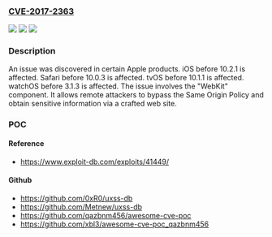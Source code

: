### [CVE-2017-2363](https://cve.mitre.org/cgi-bin/cvename.cgi?name=CVE-2017-2363)
![](https://img.shields.io/static/v1?label=Product&message=n%2Fa&color=blue)
![](https://img.shields.io/static/v1?label=Version&message=n%2Fa&color=blue)
![](https://img.shields.io/static/v1?label=Vulnerability&message=n%2Fa&color=brighgreen)

### Description

An issue was discovered in certain Apple products. iOS before 10.2.1 is affected. Safari before 10.0.3 is affected. tvOS before 10.1.1 is affected. watchOS before 3.1.3 is affected. The issue involves the "WebKit" component. It allows remote attackers to bypass the Same Origin Policy and obtain sensitive information via a crafted web site.

### POC

#### Reference
- https://www.exploit-db.com/exploits/41449/

#### Github
- https://github.com/0xR0/uxss-db
- https://github.com/Metnew/uxss-db
- https://github.com/qazbnm456/awesome-cve-poc
- https://github.com/xbl3/awesome-cve-poc_qazbnm456

